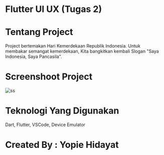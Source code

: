 
# Flutter UI UX (Tugas 2)

# Tentang Project
Project bertemakan Hari Kemerdekaan Republik Indonesia. Untuk membakar semangat kemerdekaan, Kita bangkitkan kembali Slogan "Saya Indonesia, Saya Pancasila".

# Screenshoot Project
![ss](https://user-images.githubusercontent.com/47374911/64258968-5dd4b600-cf52-11e9-92aa-4615feb2d991.PNG)

# Teknologi Yang Digunakan
Dart, Flutter, VSCode, Device Emulator

# Created By : Yopie Hidayat
